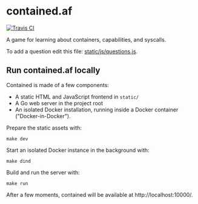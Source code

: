 # contained.af

[![Travis CI](https://travis-ci.org/jessfraz/contained.af.svg?branch=master)](https://travis-ci.org/jessfraz/contained.af)

A game for learning about containers, capabilities, and syscalls.

To add a question edit this file: [static/js/questions.js](static/js/questions.js).

## Run contained.af locally

Contained is made of a few components:

  * A static HTML and JavaScript frontend in `static/`
  * A Go web server in the project root
  * An isolated Docker installation, running inside a Docker container
    ("Docker-in-Docker").

Prepare the static assets with:

```
make dev
```

Start an isolated Docker instance in the background with:

```
make dind
```

Build and run the server with:

```
make run
```

After a few moments, contained will be available at http://localhost:10000/.
